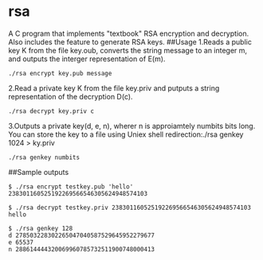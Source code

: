 # rsa
A C program that implements "textbook" RSA encryption and decryption. Also includes the feature to generate RSA keys.
##Usage
1.Reads a public key K from the file key.oub, converts the string message to an integer m, and outputs the interger representation of E(m).
```
./rsa encrypt key.pub message
```
2.Read a private key K from the file key.priv and putputs a string representation of the decryption D(c).
```
./rsa decrypt key.priv c
```
3.Outputs a private key(d, e, n), wherer n is approiamtely numbits bits long. You can store the key to a file using Uniex shell redirection:./rsa genkey 1024 > ky.priv
```
./rsa genkey numbits
```
##Sample outputs
```
$ ./rsa encrypt testkey.pub 'hello'
238301160525192269566546305624948574103

$ ./rsa decrypt testkey.priv 238301160525192269566546305624948574103
hello

$ ./rsa genkey 128
d 278503228302265047040587529645952279677
e 65537
n 288614444320069960785732511900748000413
```
